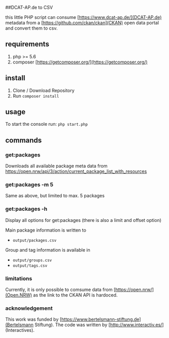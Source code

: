 ##DCAT-AP.de to CSV

this little PHP script can consume [https://www.dcat-ap.de/](DCAT-AP.de) metadata from a [https://github.com/ckan/ckan](CKAN) open data portal and convert them to csv.

## requirements
1. php >= 5.6
2. composer [https://getcomposer.org/](https://getcomposer.org/)

## install
1. Clone / Download Repository
2. Run `composer install`

## usage
To start the console run:
`php start.php`

## commands

### get:packages
Downloads all available package meta data from
https://open.nrw/api/3/action/current_package_list_with_resources

### get:packages -m 5
Same as above, but limited to max. 5 packages

### get:packages -h
Display all options for get:packages (there is also a limit and offset option)

Main package information is written to
* `output/packages.csv`

Group and tag information is available in
* `output/groups.csv`
* `output/tags.csv`

### limitations
Currently, it is only possible to comsume data from [https://open.nrw/](Open.NRW) as the link to the CKAN API is hardoced. 

### acknowledgement
This work was funded by [https://www.bertelsmann-stiftung.de](Bertelsmann Stiftung). The code was written by [http://www.interactiv.es/] (Interactives).
